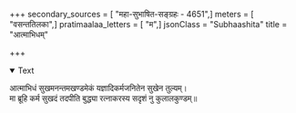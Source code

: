 +++
secondary_sources = [ "महा-सुभाषित-सङ्ग्रहः - 4651",]
meters = [ "वसन्ततिलका",]
pratimaalaa_letters = [ "म",]
jsonClass = "Subhaashita"
title = "आत्माभिधम्"

+++

<details open><summary>Text</summary>

आत्माभिधं सुखमनन्तमखण्डमेकं यज्ञादिकर्मजनितेन सुखेन तुल्यम्।  
मा ब्रूहि कर्म सुखदं तदपीति बुद्ध्या रत्नाकरस्य सदृशं नु कुलालकुण्डम्॥
</details>
